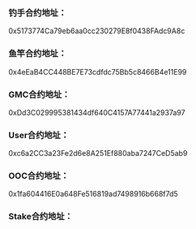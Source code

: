 ### 钓手合约地址：
0x5173774Ca79eb6aa0cc230279E8f0438FAdc9A8c
### 鱼竿合约地址：
0x4eEaB4CC448BE7E73cdfdc75Bb5c8466B4e11E99
### GMC合约地址：
0xDd3C029995381434df640C4157A77441a2937a97
### User合约地址：
0xc6a2CC3a23Fe2d6e8A251Ef880aba7247CeD5ab9
### OOC合约地址：
0x1fa604416E0a648Fe516819ad7498916b668f7d5
### Stake合约地址：
